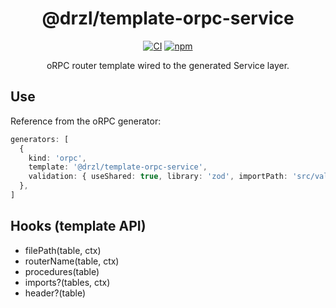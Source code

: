 <div align="center">

# @drzl/template-orpc-service

<div align="center">

[![CI](https://github.com/use-drzl/drzl/actions/workflows/ci.yml/badge.svg)](https://github.com/use-drzl/drzl/actions/workflows/ci.yml)
[![npm](https://img.shields.io/npm/v/%40drzl%2Ftemplate-orpc-service)](https://www.npmjs.com/package/@drzl/template-orpc-service)

</div>

oRPC router template wired to the generated Service layer.

</div>

## Use

Reference from the oRPC generator:

```ts
generators: [
  {
    kind: 'orpc',
    template: '@drzl/template-orpc-service',
    validation: { useShared: true, library: 'zod', importPath: 'src/validators/zod' },
  },
]
```

## Hooks (template API)

- filePath(table, ctx)
- routerName(table, ctx)
- procedures(table)
- imports?(tables, ctx)
- header?(table)

